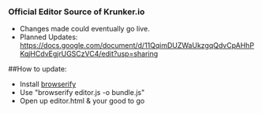 ### Official Editor Source of Krunker.io
- Changes made could eventually go live.
- Planned Updates: https://docs.google.com/document/d/11QqimDUZWaUkzgqQdvCpAHhPKqjHCdvEgjrUGSCzVC4/edit?usp=sharing

##How to update:
- Install [browserify](http://browserify.org/#install)
- Use "browserify editor.js -o bundle.js"
- Open up editor.html & your good to go